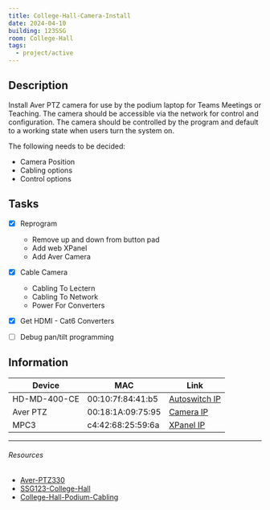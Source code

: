 ```yaml
---
title: College-Hall-Camera-Install
date: 2024-04-10
building: 123SSG
room: College-Hall
tags:
  - project/active
---
```


## Description

Install Aver PTZ camera for use by the podium laptop for Teams Meetings or Teaching. The camera should be accessible via the network for control and configuration. The camera should be controlled by the program and default to a working state when users turn the system on.

The following needs to be decided:
- Camera Position
- Cabling options
- Control options

## Tasks

- [x] Reprogram
	-  Remove up and down from button pad
	-  Add web XPanel
	-  Add Aver Camera

- [x] Cable Camera
	- Cabling To Lectern
	-  Cabling To Network
	-  Power For Converters
- [x] Get HDMI - Cat6 Converters
- [ ] Debug pan/tilt programming

## Information

Device         | MAC               | Link
-------------- | ----------------- | ---------
HD-MD-400-CE   | 00:10:7f:84:41:b5 | [Autoswitch IP]
Aver PTZ       | 00:18:1A:09:75:95 | [Camera IP]
MPC3           | c4:42:68:25:59:6a | [XPanel IP]

[Camera IP]: http://10.2.160.54
[Autoswitch IP]: http://10.2.160.45
[XPanel IP]: http://10.2.160.42

---

###### Resources
- [Aver-PTZ330](../../03-Resources/Equipment/Aver-PTZ330.md)
- [SSG123-College-Hall](../03-Resources/Rooms/SSG123-College-Hall.md)
- [College-Hall-Podium-Cabling](../04-Archive/Complete/College-Hall-Podium-Cabling.md)